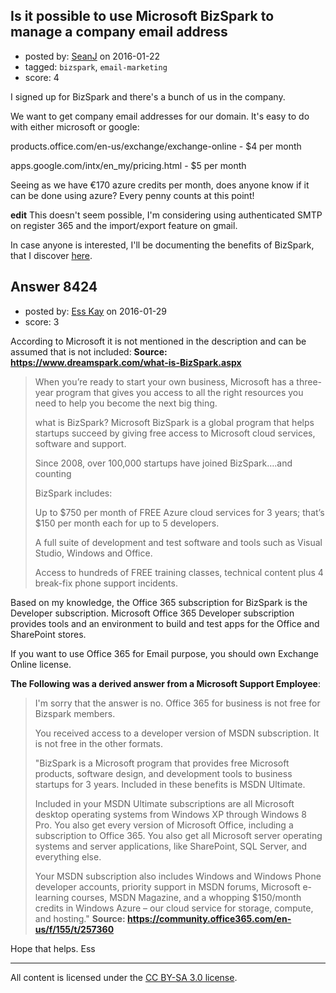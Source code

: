 ## Is it possible to use Microsoft BizSpark to manage a company email address

- posted by: [SeanJ](https://stackexchange.com/users/3029947/seanj) on 2016-01-22
- tagged: `bizspark`, `email-marketing`
- score: 4

I signed up for BizSpark and there's a bunch of us in the company.

We want to get company email addresses for our domain.  It's easy to do with either microsoft or google:

products.office.com/en-us/exchange/exchange-online - $4 per month

apps.google.com/intx/en_my/pricing.html - $5 per month

Seeing as we have €170 azure credits per month, does anyone know if it can be done using azure? Every penny counts at this point!

**edit**  This doesn't seem possible, I'm considering using authenticated SMTP on register 365 and the import/export feature on gmail.

In case anyone is interested, I'll be documenting the benefits of BizSpark, that I discover [here][1].


  [1]: https://thecodeisbroken.wordpress.com/2016/01/19/maximizing-bizspark/


## Answer 8424

- posted by: [Ess Kay](https://stackexchange.com/users/2619138/ess-kay) on 2016-01-29
- score: 3

According to Microsoft it is not mentioned in the description and can be assumed that is not included:
**Source: https://www.dreamspark.com/what-is-BizSpark.aspx**

> When you’re ready to start your own business, Microsoft has a
> three-year program that gives you access to all the right resources
> you need to help you become the next big thing. 
>
> what is BizSpark?
> Microsoft BizSpark is a global program that helps startups succeed by
> giving free access to Microsoft cloud services, software and support.
>
> Since 2008, over 100,000 startups have joined BizSpark….and counting
> 
>BizSpark includes: 
>
> Up to $750 per month of FREE Azure cloud services
> for 3 years; that’s $150 per month each for up to 5 developers. 
> 
>A full
> suite of development and test software and tools such as Visual
> Studio, Windows and Office. 
>
>Access to hundreds of FREE training
> classes, technical content plus 4 break-fix phone support incidents.



Based on my knowledge, the Office 365 subscription for BizSpark is the Developer subscription. Microsoft Office 365 Developer subscription provides tools and an environment to build and test apps for the Office and SharePoint stores.

If you want to use Office 365 for Email purpose, you should own Exchange Online license.


**The Following was a derived answer from a Microsoft Support Employee**:

> I'm sorry that the answer is no. Office 365 for business is not free
> for Bizspark members.
> 
> You received access to a developer version of MSDN subscription. It is
> not free in the other formats.
> 
> "BizSpark is a Microsoft program that provides free Microsoft
> products, software design, and development tools to business startups
> for 3 years. Included in these benefits is MSDN Ultimate.
> 
> Included in your MSDN Ultimate subscriptions are all Microsoft desktop
> operating systems from Windows XP through Windows 8 Pro. You also get
> every version of Microsoft Office, including a subscription to Office
> 365. You also get all Microsoft server operating systems and server applications, like SharePoint, SQL Server, and everything else.
> 
> Your MSDN subscription also includes Windows and Windows Phone
> developer accounts, priority support in MSDN forums, Microsoft
> e-learning courses, MSDN Magazine, and a whopping $150/month credits
> in Windows Azure – our cloud service for storage, compute, and
> hosting."
**Source: https://community.office365.com/en-us/f/155/t/257360**

Hope that helps.
Ess






---

All content is licensed under the [CC BY-SA 3.0 license](https://creativecommons.org/licenses/by-sa/3.0/).
